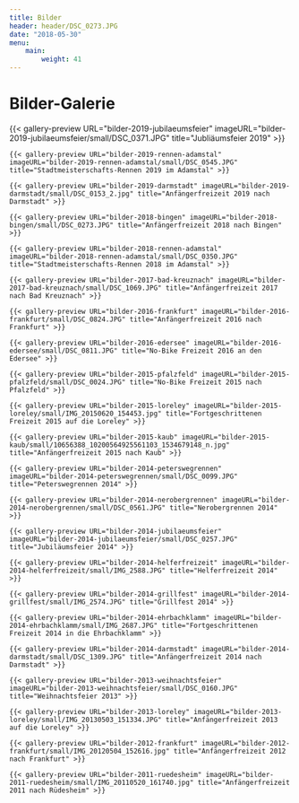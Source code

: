 ```yaml
---
title: Bilder
header: header/DSC_0273.JPG
date: "2018-05-30"
menu: 
    main:
        weight: 41
---
```


# Bilder-Galerie

<div>
	{{< gallery-preview URL="bilder-2019-jubilaeumsfeier" imageURL="bilder-2019-jubilaeumsfeier/small/DSC_0371.JPG" title="Jubliäumsfeier 2019" >}}

	{{< gallery-preview URL="bilder-2019-rennen-adamstal" imageURL="bilder-2019-rennen-adamstal/small/DSC_0545.JPG" title="Stadtmeisterschafts-Rennen 2019 im Adamstal" >}}

	{{< gallery-preview URL="bilder-2019-darmstadt" imageURL="bilder-2019-darmstadt/small/DSC_0153_2.jpg" title="Anfängerfreizeit 2019 nach Darmstadt" >}}

	{{< gallery-preview URL="bilder-2018-bingen" imageURL="bilder-2018-bingen/small/DSC_0273.JPG" title="Anfängerfreizeit 2018 nach Bingen" >}}

	{{< gallery-preview URL="bilder-2018-rennen-adamstal" imageURL="bilder-2018-rennen-adamstal/small/DSC_0350.JPG" title="Stadtmeisterschafts-Rennen 2018 im Adamstal" >}}

	{{< gallery-preview URL="bilder-2017-bad-kreuznach" imageURL="bilder-2017-bad-kreuznach/small/DSC_1069.JPG" title="Anfängerfreizeit 2017 nach Bad Kreuznach" >}}

	{{< gallery-preview URL="bilder-2016-frankfurt" imageURL="bilder-2016-frankfurt/small/DSC_0824.JPG" title="Anfängerfreizeit 2016 nach Frankfurt" >}}

	{{< gallery-preview URL="bilder-2016-edersee" imageURL="bilder-2016-edersee/small/DSC_0811.JPG" title="No-Bike Freizeit 2016 an den Edersee" >}}

	{{< gallery-preview URL="bilder-2015-pfalzfeld" imageURL="bilder-2015-pfalzfeld/small/DSC_0024.JPG" title="No-Bike Freizeit 2015 nach Pfalzfeld" >}}

	{{< gallery-preview URL="bilder-2015-loreley" imageURL="bilder-2015-loreley/small/IMG_20150620_154453.jpg" title="Fortgeschrittenen Freizeit 2015 auf die Loreley" >}}

	{{< gallery-preview URL="bilder-2015-kaub" imageURL="bilder-2015-kaub/small/10656388_10200564925561103_1534679148_n.jpg" title="Anfängerfreizeit 2015 nach Kaub" >}}

	{{< gallery-preview URL="bilder-2014-peterswegrennen" imageURL="bilder-2014-peterswegrennen/small/DSC_0099.JPG" title="Peterswegrennen 2014" >}}

	{{< gallery-preview URL="bilder-2014-nerobergrennen" imageURL="bilder-2014-nerobergrennen/small/DSC_0561.JPG" title="Nerobergrennen 2014" >}}

	{{< gallery-preview URL="bilder-2014-jubilaeumsfeier" imageURL="bilder-2014-jubilaeumsfeier/small/DSC_0257.JPG" title="Jubiläumsfeier 2014" >}}

	{{< gallery-preview URL="bilder-2014-helferfreizeit" imageURL="bilder-2014-helferfreizeit/small/IMG_2588.JPG" title="Helferfreizeit 2014" >}}

	{{< gallery-preview URL="bilder-2014-grillfest" imageURL="bilder-2014-grillfest/small/IMG_2574.JPG" title="Grillfest 2014" >}}

	{{< gallery-preview URL="bilder-2014-ehrbachklamm" imageURL="bilder-2014-ehrbachklamm/small/IMG_2687.JPG" title="Fortgeschrittenen Freizeit 2014 in die Ehrbachklamm" >}}

	{{< gallery-preview URL="bilder-2014-darmstadt" imageURL="bilder-2014-darmstadt/small/DSC_1309.JPG" title="Anfängerfreizeit 2014 nach Darmstadt" >}}

	{{< gallery-preview URL="bilder-2013-weihnachtsfeier" imageURL="bilder-2013-weihnachtsfeier/small/DSC_0160.JPG" title="Weihnachtsfeier 2013" >}}

	{{< gallery-preview URL="bilder-2013-loreley" imageURL="bilder-2013-loreley/small/IMG_20130503_151334.JPG" title="Anfängerfreizeit 2013 auf die Loreley" >}}

	{{< gallery-preview URL="bilder-2012-frankfurt" imageURL="bilder-2012-frankfurt/small/IMG_20120504_152616.jpg" title="Anfängerfreizeit 2012 nach Frankfurt" >}}

	{{< gallery-preview URL="bilder-2011-ruedesheim" imageURL="bilder-2011-ruedesheim/small/IMG_20110520_161740.jpg" title="Anfängerfreizeit 2011 nach Rüdesheim" >}}
</div>
